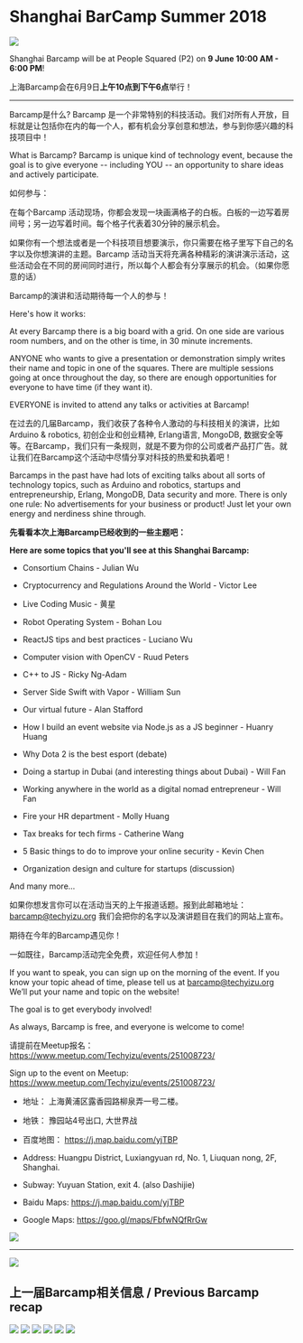 # Shanghai BarCamp Summer 2018

<img class="hero_hidden" src="/events/images/IMG_1461.JPG" />

Shanghai Barcamp will be at People Squared (P2) on **9 June  10:00 AM - 6:00 PM**!

上海Barcamp会在6月9日**上午10点到下午6点**举行！

--------------------------------

Barcamp是什么? Barcamp 是一个非常特别的科技活动。我们对所有人开放，目标就是让包括你在内的每一个人，都有机会分享创意和想法，参与到你感兴趣的科技项目中！

What is Barcamp? Barcamp is unique kind of technology event, because the goal is to give everyone -- including YOU -- an opportunity to share ideas and actively participate.  

如何参与：

在每个Barcamp 活动现场，你都会发现一块画满格子的白板。白板的一边写着房间号；另一边写着时间。每个格子代表着30分钟的展示机会。

如果你有一个想法或者是一个科技项目想要演示，你只需要在格子里写下自己的名字以及你想演讲的主题。Barcamp 活动当天将充满各种精彩的演讲演示活动，这些活动会在不同的房间同时进行，所以每个人都会有分享展示的机会。（如果你愿意的话）

Barcamp的演讲和活动期待每一个人的参与！

Here's how it works:  

At every Barcamp there is a big board with a grid. On one side are various room numbers, and on the other is time, in 30 minute increments.  

ANYONE who wants to give a presentation or demonstration simply writes their name and topic in one of the squares. There are multiple sessions going at once throughout the day, so there are enough opportunities for everyone to have time (if they want it).  

EVERYONE is invited to attend any talks or activities at Barcamp!  

在过去的几届Barcamp，我们收获了各种令人激动的与科技相关的演讲，比如 Arduino & robotics, 初创企业和创业精神, Erlang语言, MongoDB, 数据安全等等。在Barcamp，我们只有一条规则，就是不要为你的公司或者产品打广告。就让我们在Barcamp这个活动中尽情分享对科技的热爱和执着吧！

Barcamps in the past have had lots of exciting talks about all sorts of technology topics, such as Arduino and robotics, startups and entrepreneurship, Erlang, MongoDB, Data security and more. There is only one rule: No advertisements for your business or product! Just let your own energy and nerdiness shine through. 

**先看看本次上海Barcamp已经收到的一些主题吧：**

**Here are some topics that you'll see at this Shanghai Barcamp:**

* Consortium Chains - Julian Wu

* Cryptocurrency and Regulations Around the World - Victor Lee

* Live Coding Music - 黄星

* Robot Operating System - Bohan Lou

* ReactJS tips and best practices - Luciano Wu

* Computer vision with OpenCV - Ruud Peters

* C++ to JS - Ricky Ng-Adam

* Server Side Swift with Vapor - William Sun 

* Our virtual future - Alan Stafford

* How I build an event website via Node.js as a JS beginner - Huanry Huang

* Why Dota 2 is the best esport (debate)

* Doing a startup in Dubai (and interesting things about Dubai) - Will Fan

* Working anywhere in the world as a digital nomad entrepreneur - Will Fan

* Fire your HR department - Molly Huang

* Tax breaks for tech firms - Catherine Wang

* 5 Basic things to do to improve your online security - Kevin Chen

* Organization design and culture for startups (discussion)

And many more...


如果你想发言你可以在活动当天的上午报道话题。报到此邮箱地址：barcamp@techyizu.org 我们会把你的名字以及演讲题目在我们的网站上宣布。

期待在今年的Barcamp遇见你！

一如既往，Barcamp活动完全免费，欢迎任何人参加！

If you want to speak, you can sign up on the morning of the event.  If you know your topic ahead of time, please tell us at barcamp@techyizu.org We’ll put your name and topic on the website!

The goal is to get everybody involved!

As always, Barcamp is free, and everyone is welcome to come!

请提前在Meetup报名：https://www.meetup.com/Techyizu/events/251008723/

Sign up to the event on Meetup: https://www.meetup.com/Techyizu/events/251008723/

* 地址：  上海黄浦区露香园路柳泉弄一号二楼。
* 地铁：  豫园站4号出口, 大世界战
* 百度地图： https://j.map.baidu.com/yjTBP

* Address:  Huangpu District, Luxiangyuan rd, No. 1, Liuquan nong, 2F,  Shanghai.
* Subway:  Yuyuan Station, exit 4.  (also Dashijie)
* Baidu Maps:  https://j.map.baidu.com/yjTBP
* Google Maps:  https://goo.gl/maps/FbfwNQfRrGw

![](/events/images/P2venue.png)

--------------------------------

![](/events/images/2018_summer_barcamp_sponsors.png)

## 上一届Barcamp相关信息 / Previous Barcamp recap

![](/events/images/IMG_5535b-2-980x653.jpg)
![](/events/images/IMG_5520b-2-980x653.jpg)
![](/events/images/IMG_3619-2-980x653.jpg)
![](/events/images/IMG_3655-1-980x653.jpg)
![](/events/images/IMG_3641-980x653.jpg)
![](/events/images/IMG_3616-980x653.jpg)



